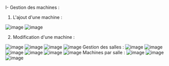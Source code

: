 I- Gestion des machines : 
1) L'ajout d'une machine :

![image](https://github.com/soulohabdellah/gestion-salles-machines/assets/95103495/c427fb07-951c-4b45-a846-ef8e8e2b9f62)
![image](https://github.com/soulohabdellah/gestion-salles-machines/assets/95103495/a222189b-26e3-4c52-a2b9-dce52ce57811)

2) Modification d'une machine :

![image](https://github.com/soulohabdellah/gestion-salles-machines/assets/95103495/0323bcac-693f-47d0-97dd-f61866cf4164)
![image](https://github.com/soulohabdellah/gestion-salles-machines/assets/95103495/4b2e7660-007c-4a00-8772-f5e58f80eca3)
![image](https://github.com/soulohabdellah/gestion-salles-machines/assets/95103495/ae75aea0-09e5-4ba5-ae5e-7be4a34deec0)
![image](https://github.com/soulohabdellah/gestion-salles-machines/assets/95103495/dc3a3624-dc43-46f3-9e49-1f0940af6a2d)
Gestion des salles : 
![image](https://github.com/soulohabdellah/gestion-salles-machines/assets/95103495/0d22aea7-cb43-42df-852c-432b55307f6d)
![image](https://github.com/soulohabdellah/gestion-salles-machines/assets/95103495/7d846a32-4aaf-44cb-ad2f-0bce5ea335f8)
![image](https://github.com/soulohabdellah/gestion-salles-machines/assets/95103495/6946d181-e642-469e-81ab-456021d8cef2)
![image](https://github.com/soulohabdellah/gestion-salles-machines/assets/95103495/d3c50dcd-c40f-4349-8817-564c3840c2f1)
![image](https://github.com/soulohabdellah/gestion-salles-machines/assets/95103495/9d390fb9-b943-41da-8004-e1f67add9698)
![image](https://github.com/soulohabdellah/gestion-salles-machines/assets/95103495/9ede4b42-c560-45d4-a3cb-e346c1cccf40)
Machines par salle :
![image](https://github.com/soulohabdellah/gestion-salles-machines/assets/95103495/23f49662-87d6-4c8a-85ec-29c85b51454c)
![image](https://github.com/soulohabdellah/gestion-salles-machines/assets/95103495/db11e583-d468-4fdd-a009-f4c07794af50)
![image](https://github.com/soulohabdellah/gestion-salles-machines/assets/95103495/cc87e91b-6734-4b0e-8811-cbb30b2f27b0)
